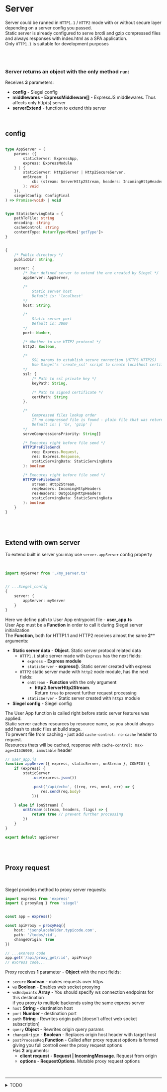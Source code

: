 # Server

Server could be runned in `HTTP1.1` / `HTTP2` mode with or without secure layer depending on a server config you passed.<br />
Static server is already configured to serve brotli and gzip compressed files and always responses with index.html as a SPA application.<br />
Only `HTTP1.1` is suitable for development purposes<br />

<br/><br/>


### Server returns an object with the only method `run`:

Receives **3** parameters:
- **config** - Siegel config
- **middlewares** - **ExpressMiddleware[]** - ExpressJS middlewares. Thus affects only http(s) server
- **serverExtend** - function to extend this server

<br/>

## config

```ts

type AppServer = (
    params: ({
        staticServer: ExpressApp,
        express: ExpressModule
    } | {
        staticServer: Http2Server | Http2SecureServer,
        onStream: (
            cb: (stream: ServerHttp2Stream, headers: IncomingHttpHeaders, flags: number ) => void
        ): void
    }),
    siegelConfig: ConfigFinal
) => Promise<void> | void


type StaticServingData = {
    pathToFile: string
    encoding: string
    cacheControl: string
    contentType: ReturnType<Mime['getType']>
}


{   
    /* Public directory */
    publicDir: String,

    server: {
        /* User defined server to extend the one created by Siegel */
        appServer: AppServer,

        /*
            Static server host
            Default is: 'localhost'
        */
        host: String,

        /*
            Static server port
            Default is: 3000
        */
        port: Number,

        /* Whether to use HTTP2 protocol */
        http2: Boolean,

        /*
            SSL params to establish secure connection (HTTPS HTTP2S)
            Use Siegel's 'create_ssl' script to create localhost certificate
        */
        ssl: {
            /* Path to ssl private key */
            keyPath: String,

            /* Path to signed certificate */
            certPath: String
        },

        /*
            Compressed files lookup order
            If no compressed file is found - plain file that was returned 
            Default is: [ 'br, 'gzip' ]
        */
        serveCompressionsPriority: String[]

        /* Executes right before file send */
        HTTP1PreFileSend(
            req: Express.Request,
            res: Express.Response,
            staticServingData: StaticServingData
        ): boolean

        /* Executes right before file send */
        HTTP2PreFileSend(
            stream: Http2Stream,
            reqHeaders: IncomingHttpHeaders
            resHeaders: OutgoingHttpHeaders
            staticServingData: StaticServingData
        ): boolean
    }
}
```



<br /><br />

## Extend with own server

To extend built in server you may use `server.appServer` config property 

<br />

```ts
import myServer from './my_server.ts'


// ...Siegel_config
{
    server: {
        appServer: myServer
    }
}
```

Here we define path to User App entrypoint file - **user_app.ts**<br />
User App must be a **Function** in order to call it during Siegel server initialization<br />
The **Function**, both for HTTP1.1 and HTTP2 receives almost the same **2**** arguments:
- **Static server data** - **Object**. Static server protocol related data<br />
    - `HTTP1.1` static server made with `Express` has the next fields:
        - `express` - **Express module**
        - `staticServer` - **express()**. Static server created with express
    - `HTTP2` static server made with `http2` node module, has the next fields:
        - `onStream` - **Function** with the only argument
            - **http2.ServerHttp2Stream**.<br />
            Return `true` to prevent further request processing
        - `staticServer` - Static server created with `http2` module
- **Siegel config** - Siegel config

The User App function is called right before static server features was applied.<br />
Static server caches resources by resource name, so you should always add hash to static files at build stage.<br />
To prevent file from caching - just add `cache-control: no-cache` header to request.<br />
Resources thats will be cached, response with `cache-control: max-age=31536000, immutable` header


```ts
// user_app.js
function appServer({ express, staticServer, onStream }, CONFIG) {
    if (express) {
        staticServer
            .use(express.json())

            .post('/api/echo', ((req, res, next, err) => {
                res.send(req.body)
            }))

    } else if (onStream) {
        onStream((stream, headers, flags) => {
            return true // prevent further processing
        })
    }
}

export default appServer
```


<br /><br />

## Proxy request

<br/>

Siegel provides method to proxy server requests:

```ts
import express from 'express'
import { proxyReq } from 'siegel'


const app = express()

const apiProxy = proxyReq({
    host: 'jsonplaceholder.typicode.com',
    path: '/todos/:id',
    changeOrigin: true
})

// ...exoress code
app.get('/api/proxy_get/:id', apiProxy)
// exoress code...
```


Proxy receives **1** parameter - **Object** with the next fields:
- `secure` **Boolean** - makes requests over https
- `ws` **Boolean** - Enables web socket proxying
- `wsEndpoints` **Array<string>** - You should specify ws connection endpoints for this destination<br />
     if you proxy to multiple backends using the same express server
- `host` **String** - destination host
- `port` **Number** - destination port
- `path` **String** - Rewrites origin path [doesn't affect web socket subscription]
- `query` **Object** - Rewrites origin query params
- `changeOrigin` - **Boolean** - Replaces origin host header with target host
- `postProcessReq` **Function** - Called after proxy request options is formed<br />
giving you full controll over the proxy request options<br />
    Has **2** arguments:
    - **client request** - **Request | IncomingMessage**. Request from origin
    - **options** - **RequestOptions**. Mutable proxy request options


<br /><hr />
<details>
    <summary>TODO</summary>
    - Compatible HTTP1.1 and HTTP2 static servers<br />
    - SEO for crawlers (pages prebuild or build on the fly)<br />
    - Protobuf
</details>